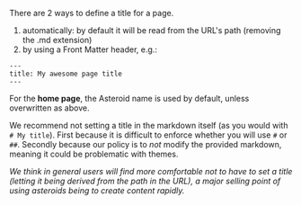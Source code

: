 There are 2 ways to define a title for a page.

1. automatically: by default it will be read from the URL's path (removing the .md extension)
2. by using a Front Matter header, e.g.:

```
---
title: My awesome page title
---
```

For the **home page**, the Asteroid name is used by default, unless overwritten as above.

We recommend not setting a title in the markdown itself (as you would with `# My title`). First because it is difficult to enforce whether you will use `#` or `##`. Secondly because our policy is to *not* modify the provided markdown, meaning it could be problematic with themes. 

*We think in general users will find more comfortable not to have to set a title (letting it being derived from the path in the URL), a major selling point of using asteroids being to create content rapidly.*
